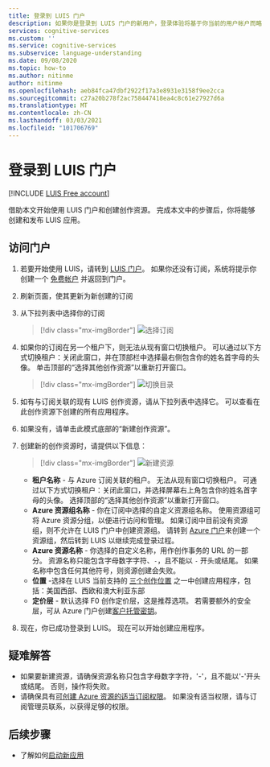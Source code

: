 ```yaml
---
title: 登录到 LUIS 门户
description: 如果你是登录到 LUIS 门户的新用户，登录体验将基于你当前的用户帐户而略有不同。
services: cognitive-services
ms.custom: ''
ms.service: cognitive-services
ms.subservice: language-understanding
ms.date: 09/08/2020
ms.topic: how-to
ms.author: nitinme
author: nitinme
ms.openlocfilehash: aeb84fca47dbf2922f17a3e8931e3158f9ee2cca
ms.sourcegitcommit: c27a20b278f2ac758447418ea4c8c61e27927d6a
ms.translationtype: MT
ms.contentlocale: zh-CN
ms.lasthandoff: 03/03/2021
ms.locfileid: "101706769"
---
```

# <a name="sign-in-to-luis-portal"></a>登录到 LUIS 门户

[!INCLUDE [LUIS Free account](includes/luis-portal-note.md)]

借助本文开始使用 LUIS 门户和创建创作资源。 完成本文中的步骤后，你将能够创建和发布 LUIS 应用。

## <a name="access-the-portal"></a>访问门户


1. 若要开始使用 LUIS，请转到 [LUIS 门户](https://www.luis.ai)。 如果你还没有订阅，系统将提示你创建一个 [免费帐户](https://azure.microsoft.com//free/cognitive-services/) 并返回到门户。
2. 刷新页面，使其更新为新创建的订阅
3. 从下拉列表中选择你的订阅

    > [!div class="mx-imgBorder"]
    > ![选择订阅](./media/migrate-authoring-key/select-subscription-sign-in-2.png)

4. 如果你的订阅在另一个租户下，则无法从现有窗口切换租户。 可以通过以下方式切换租户：关闭此窗口，并在顶部栏中选择最右侧包含你的姓名首字母的头像。 单击顶部的“选择其他创作资源”以重新打开窗口。

    > [!div class="mx-imgBorder"]
    > ![切换目录](./media/migrate-authoring-key/switch-directories.png)

5. 如有与订阅关联的现有 LUIS 创作资源，请从下拉列表中选择它。 可以查看在此创作资源下创建的所有应用程序。
6. 如果没有，请单击此模式底部的“新建创作资源”。
7.  创建新的创作资源时，请提供以下信息：

    > [!div class="mx-imgBorder"]
    > ![新建资源](./media/migrate-authoring-key/create-new-authoring-resource-2.png)

    * **租户名称** - 与 Azure 订阅关联的租户。 无法从现有窗口切换租户。 可通过以下方式切换租户：关闭此窗口，并选择屏幕右上角包含你的姓名首字母的头像。 选择顶部的“选择其他创作资源”以重新打开窗口。
    * **Azure 资源组名称** - 你在订阅中选择的自定义资源组名称。 使用资源组可将 Azure 资源分组，以便进行访问和管理。 如果订阅中目前没有资源组，则不允许在 LUIS 门户中创建资源组。 请转到 [Azure 门户](https://ms.portal.azure.com/#create/Microsoft.ResourceGroup)来创建一个资源组，然后转到 LUIS 以继续完成登录过程。
    * **Azure 资源名称** - 你选择的自定义名称，用作创作事务的 URL 的一部分。 资源名称只能包含字母数字字符、`-`，且不能以 `-` 开头或结尾。 如果名称中包含任何其他符号，则资源创建会失败。
    * **位置** -选择在 LUIS 当前支持的 [三个创作位置](./luis-reference-regions.md) 之一中创建应用程序，包括：美国西部、西欧和澳大利亚东部
    * **定价层** - 默认选择 F0 创作定价层，这是推荐选项。 若需要额外的安全层，可从 Azure 门户创建[客户托管密钥](./encrypt-data-at-rest.md#customer-managed-keys-for-language-understanding)。
8. 现在，你已成功登录到 LUIS。 现在可以开始创建应用程序。

## <a name="troubleshooting"></a>疑难解答

* 如果要新建资源，请确保资源名称只包含字母数字字符，'-'，且不能以'-'开头或结尾。 否则，操作将失败。
* 请确保具有[可创建 Azure 资源的适当订阅权限](../../role-based-access-control/rbac-and-directory-admin-roles.md#azure-roles)。 如果没有适当权限，请与订阅管理员联系，以获得足够的权限。

## <a name="next-steps"></a>后续步骤

* 了解如何[启动新应用](luis-how-to-start-new-app.md)